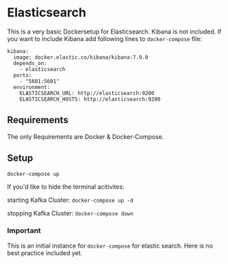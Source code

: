 # Elasticsearch

This is a very basic Dockersetup for Elasticsearch. Kibana is not included.
If you want to include Kibana add following lines to `docker-compose` file:

```
kibana:
  image: docker.elastic.co/kibana/kibana:7.9.0
  depends_on:
    - elasticsearch
  ports:
    - "5601:5601"
  environment:
    ELASTICSEARCH_URL: http://elasticsearch:9200
    ELASTICSEARCH_HOSTS: http://elasticsearch:9200
```


## Requirements
The only Requirements are Docker & Docker-Compose.


## Setup
`docker-compose up`

If you'd like to hide the terminal acitivites:

starting Kafka Cluster:
`docker-compose up -d`

stopping Kafka Cluster:
`docker-compose down`


### Important
This is an initial instance for `docker-compose` for elastic search. Here is
no best practice included yet.
